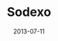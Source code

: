 ---
date: 2013-07-11
title: Sodexo
categories: bronze
logo: /assets/images/sponsors/Sodexo_logo.jpg
www: http://www.sodexousa.com/‎
---